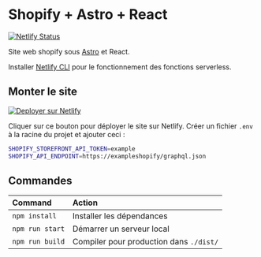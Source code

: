 # Shopify + Astro + React

[![Netlify Status](https://api.netlify.com/api/v1/badges/f49c272a-dd10-45e0-a997-dab329dd036b/deploy-status)](https://app.netlify.com/sites/shopify-astro/deploys)

Site web shopify sous [Astro](https://astro.build) et React.

Installer [Netlify CLI](https://cli.netlify.com/) pour le fonctionnement des fonctions serverless.
## Monter le site

[![Deployer sur Netlify](https://www.netlify.com/img/deploy/button.svg)](https://app.netlify.com/start/deploy?repository=https://github.com/Erinell/shopify-react-astro)

Cliquer sur ce bouton pour déployer le site sur Netlify. Créer un fichier `.env` à la racine du projet et ajouter ceci :

```bash
SHOPIFY_STOREFRONT_API_TOKEN=example
SHOPIFY_API_ENDPOINT=https://exampleshopify/graphql.json
```

## Commandes

| Command         | Action                                  |
| :-------------- | :-------------------------------------- |
| `npm install`   | Installer les dépendances               |
| `npm run start` | Démarrer un serveur local               |
| `npm run build` | Compiler pour production dans `./dist/` |
